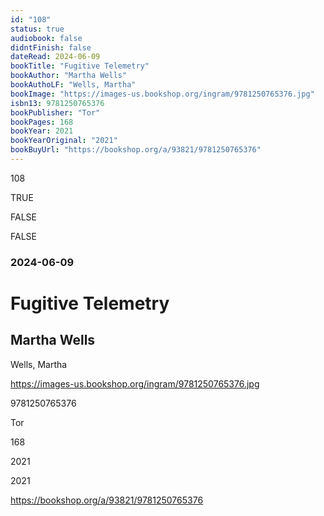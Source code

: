 ```yaml
---
id: "108"
status: true
audiobook: false
didntFinish: false
dateRead: 2024-06-09
bookTitle: "Fugitive Telemetry"
bookAuthor: "Martha Wells"
bookAuthoLF: "Wells, Martha"
bookImage: "https://images-us.bookshop.org/ingram/9781250765376.jpg"
isbn13: 9781250765376
bookPublisher: "Tor"
bookPages: 168
bookYear: 2021
bookYearOriginal: "2021"
bookBuyUrl: "https://bookshop.org/a/93821/9781250765376"
---
```

108

TRUE

FALSE

FALSE

### 2024-06-09

# Fugitive Telemetry

## Martha Wells

Wells, Martha

https://images-us.bookshop.org/ingram/9781250765376.jpg

9781250765376

Tor

168

2021

2021

https://bookshop.org/a/93821/9781250765376